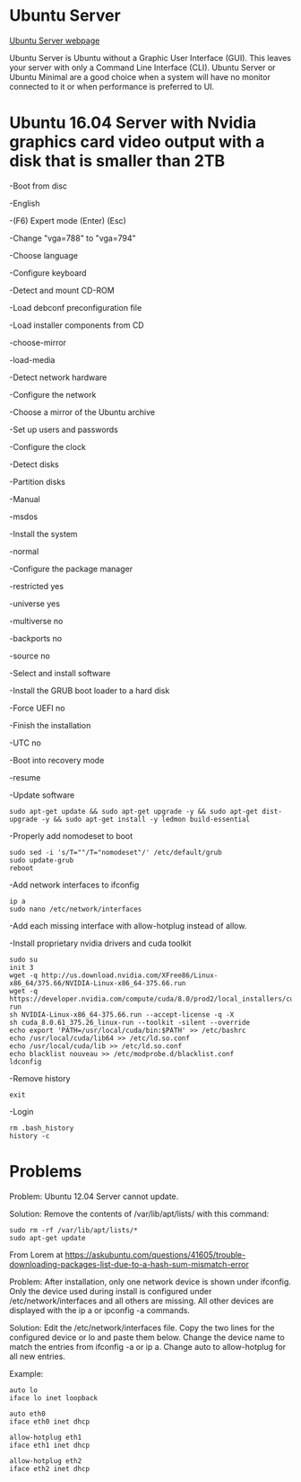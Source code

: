 # Ubuntu Server

[Ubuntu Server webpage](https://www.ubuntu.com/download/server)

Ubuntu Server is Ubuntu without a Graphic User Interface (GUI).  This leaves your server with only a Command Line Interface (CLI).  Ubuntu Server or Ubuntu Minimal are a good choice when a system will have no monitor connected to it or when performance is preferred to UI.

# Ubuntu 16.04 Server with Nvidia graphics card video output with a disk that is smaller than 2TB

-Boot from disc

-English

-(F6) Expert mode (Enter) (Esc)

-Change "vga=788" to "vga=794"

-Choose language

-Configure keyboard

-Detect and mount CD-ROM

-Load debconf preconfiguration file

-Load installer components from CD

  -choose-mirror

  -load-media

-Detect network hardware

-Configure the network

-Choose a mirror of the Ubuntu archive

-Set up users and passwords

-Configure the clock

-Detect disks

-Partition disks

  -Manual

  -msdos

-Install the system

  -normal

-Configure the package manager

  -restricted yes

  -universe yes
	
  -multiverse no
	
  -backports no
	
  -source no

-Select and install software

-Install the GRUB boot loader to a hard disk
	
  -Force UEFI no

-Finish the installation
	
  -UTC no



-Boot into recovery mode

-resume

-Update software
```
sudo apt-get update && sudo apt-get upgrade -y && sudo apt-get dist-upgrade -y && sudo apt-get install -y ledmon build-essential
```
-Properly add nomodeset to boot

```
sudo sed -i 's/T=""/T="nomodeset"/' /etc/default/grub
sudo update-grub
reboot
```

-Add network interfaces to ifconfig
```
ip a
sudo nano /etc/network/interfaces
```
-Add each missing interface with allow-hotplug instead of allow.

-Install proprietary nvidia drivers and cuda toolkit
```
sudo su
init 3
wget -q http://us.download.nvidia.com/XFree86/Linux-x86_64/375.66/NVIDIA-Linux-x86_64-375.66.run
wget -q https://developer.nvidia.com/compute/cuda/8.0/prod2/local_installers/cuda_8.0.61_375.26_linux-run
sh NVIDIA-Linux-x86_64-375.66.run --accept-license -q -X
sh cuda_8.0.61_375.26_linux-run --toolkit -silent --override
echo export 'PATH=/usr/local/cuda/bin:$PATH' >> /etc/bashrc
echo /usr/local/cuda/lib64 >> /etc/ld.so.conf
echo /usr/local/cuda/lib >> /etc/ld.so.conf
echo blacklist nouveau >> /etc/modprobe.d/blacklist.conf
ldconfig
```
-Remove history
```
exit
```
-Login
```
rm .bash_history
history -c
```

# Problems

Problem: Ubuntu 12.04 Server cannot update.

Solution: Remove the contents of /var/lib/apt/lists/ with this command:

```
sudo rm -rf /var/lib/apt/lists/*
sudo apt-get update
```

From Lorem at https://askubuntu.com/questions/41605/trouble-downloading-packages-list-due-to-a-hash-sum-mismatch-error


Problem: After installation, only one network device is shown under ifconfig.  Only the device used during install is configured under /etc/network/interfaces and all others are missing.  All other devices are displayed with the ip a or ipconfig -a commands.

Solution: Edit the /etc/network/interfaces file.  Copy the two lines for the configured device or lo and paste them below.  Change the device name to match the entries from ifconfig -a or ip a.  Change auto to allow-hotplug for all new entries.

Example:
```
auto lo
iface lo inet loopback

auto eth0
iface eth0 inet dhcp

allow-hotplug eth1
iface eth1 inet dhcp

allow-hotplug eth2
iface eth2 inet dhcp
```
